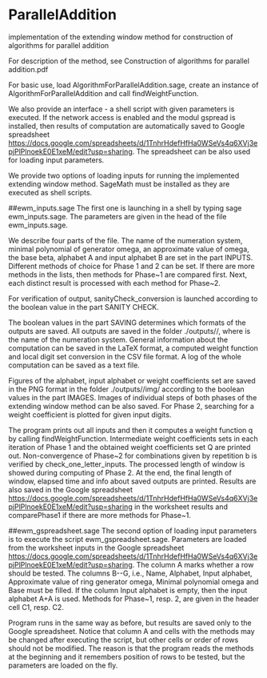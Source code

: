# ParallelAddition
implementation of the extending window method for construction of algorithms for parallel addition

For description of the method, see Construction of algorithms for parallel addition.pdf 

For basic use, load AlgorithmForParallelAddition.sage, create an instance of AlgorithmForParallelAddition and call findWeightFunction.

We also provide an interface - a shell script with given parameters is executed. If the network access is enabled and the modul gspread is installed, then results of computation are automatically saved to Google spreadsheet https://docs.google.com/spreadsheets/d/1TnhrHdefHfHa0WSeVs4q6XVj3epjPlPlnoekE0E1xeM/edit?usp=sharing. The spreadsheet can be also used for loading input parameters.

We provide two options of loading inputs for running the implemented extending window method. SageMath must be installed as they are executed as shell scripts.

##ewm_inputs.sage
The first one is launching in a shell by typing sage ewm_inputs.sage. The parameters are given in the head of the file ewm_inputs.sage.

We describe four parts of the file.
The name of the numeration system, minimal polynomial of generator omega, an approximate value of omega, the base beta, alphabet A and input alphabet B are set in the part INPUTS. Different methods of choice for Phase 1 and 2 can be set. If there are more methods in the lists, then methods for Phase~1 are compared first. Next, each distinct result is processed with each method for Phase~2.  

For verification of output, sanityCheck_conversion is launched according to the boolean value in the part SANITY CHECK. 

The boolean values in the part SAVING determines which formats of the outputs are saved. All outputs are saved in the folder ./outputs/<name>/, where <name> is the name of the numeration system. General information about the computation can be saved in the LaTeX format, a computed weight function and local digit set conversion in the CSV file format.  A log of the whole computation can be saved as a text file.

Figures of the alphabet, input alphabet or weight coefficients set are saved in the PNG format in the folder ./outputs/<name>/img/ according to the boolean values in the part IMAGES. Images of individual steps of both phases of the extending window method can be also saved. For Phase 2, searching for a weight coefficient  is plotted for given input digits.  

The program prints out all inputs and then it computes a weight function q by calling findWeightFunction. Intermediate weight coefficients sets in each iteration of Phase 1 and the obtained weight coefficients set Q are printed out. Non-convergence of Phase~2 for combinations given by repetition b is verified by check_one_letter_inputs. The processed length of window is showed during computing of Phase 2. At the end, the final length of window, elapsed time and info about saved outputs are printed. Results are also saved in the Google spreadsheet https://docs.google.com/spreadsheets/d/1TnhrHdefHfHa0WSeVs4q6XVj3epjPlPlnoekE0E1xeM/edit?usp=sharing in the worksheet results and comparePhase1 if there are more methods for Phase~1.

##ewm_gspreadsheet.sage
The second option of loading input parameters is to execute the script ewm_gspreadsheet.sage. Parameters are loaded from the worksheet inputs in the Google spreadsheet https://docs.google.com/spreadsheets/d/1TnhrHdefHfHa0WSeVs4q6XVj3epjPlPlnoekE0E1xeM/edit?usp=sharing. The column A marks whether a row should be tested. The columns B--G, i.e., Name, Alphabet, Input alphabet, Approximate value of ring generator omega, Minimal polynomial omega and Base must be filled. If the column Input alphabet is empty, then the input alphabet A+A is used. Methods for Phase~1, resp. 2, are given in the header cell C1, resp. C2.

Program runs in the same way as before, but results are saved only to the Google spreadsheet. Notice that column A and cells with the methods may be changed  after executing the script, but other cells or order of rows should not be modified. The reason is that the program reads the methods at the beginning and it remembers position of rows to be tested, but the parameters are loaded on the fly.


